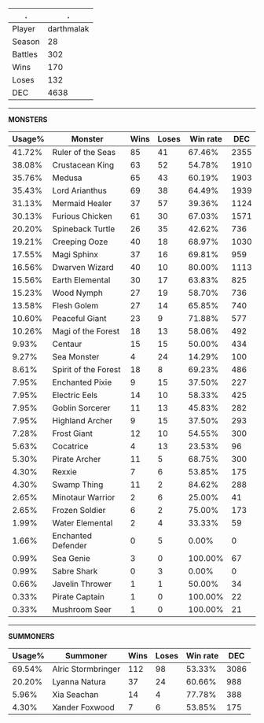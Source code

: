 .|.
|-|-
Player|darthmalak
Season|28
Battles|302
Wins|170
Loses|132
DEC|4638

---
**MONSTERS**

Usage%|Monster|Wins|Loses|Win rate|DEC|
-|-|-|-|-|-|
41.72%|Ruler of the Seas|85|41|67.46%|2355|
38.08%|Crustacean King|63|52|54.78%|1910|
35.76%|Medusa|65|43|60.19%|1903|
35.43%|Lord Arianthus|69|38|64.49%|1939|
31.13%|Mermaid Healer|37|57|39.36%|1124|
30.13%|Furious Chicken|61|30|67.03%|1571|
20.20%|Spineback Turtle|26|35|42.62%|736|
19.21%|Creeping Ooze|40|18|68.97%|1030|
17.55%|Magi Sphinx|37|16|69.81%|959|
16.56%|Dwarven Wizard|40|10|80.00%|1113|
15.56%|Earth Elemental|30|17|63.83%|825|
15.23%|Wood Nymph|27|19|58.70%|736|
13.58%|Flesh Golem|27|14|65.85%|740|
10.60%|Peaceful Giant|23|9|71.88%|577|
10.26%|Magi of the Forest|18|13|58.06%|492|
9.93%|Centaur|15|15|50.00%|434|
9.27%|Sea Monster|4|24|14.29%|100|
8.61%|Spirit of the Forest|18|8|69.23%|486|
7.95%|Enchanted Pixie|9|15|37.50%|227|
7.95%|Electric Eels|14|10|58.33%|425|
7.95%|Goblin Sorcerer|11|13|45.83%|282|
7.95%|Highland Archer|9|15|37.50%|293|
7.28%|Frost Giant|12|10|54.55%|300|
5.63%|Cocatrice|4|13|23.53%|96|
5.30%|Pirate Archer|11|5|68.75%|300|
4.30%|Rexxie|7|6|53.85%|175|
4.30%|Swamp Thing|11|2|84.62%|288|
2.65%|Minotaur Warrior|2|6|25.00%|41|
2.65%|Frozen Soldier|6|2|75.00%|173|
1.99%|Water Elemental|2|4|33.33%|59|
1.66%|Enchanted Defender|0|5|0.00%|0|
0.99%|Sea Genie|3|0|100.00%|67|
0.99%|Sabre Shark|0|3|0.00%|0|
0.66%|Javelin Thrower|1|1|50.00%|34|
0.33%|Pirate Captain|1|0|100.00%|22|
0.33%|Mushroom Seer|1|0|100.00%|21|

---
**SUMMONERS**

Usage%|Summoner|Wins|Loses|Win rate|DEC|
-|-|-|-|-|-|
69.54%|Alric Stormbringer|112|98|53.33%|3086|
20.20%|Lyanna Natura|37|24|60.66%|988|
5.96%|Xia Seachan|14|4|77.78%|388|
4.30%|Xander Foxwood|7|6|53.85%|175|
